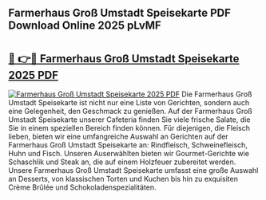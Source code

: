 ## Farmerhaus Groß Umstadt Speisekarte PDF Download Online 2025 pLvMF

# <h2><a href="http://gccagf.nevu.top/?p=Farmerhaus+Gro%c3%9f+Umstadt+Speisekarte">🔗 👉🔴 Farmerhaus Groß Umstadt Speisekarte 2025 PDF</a></h2>

[![Farmerhaus Groß Umstadt Speisekarte 2025 PDF](https://i.imgur.com/dBaPXMq.png)](http://gccagf.nevu.top/?p=Farmerhaus+Gro%c3%9f+Umstadt+Speisekarte)
Die Farmerhaus Groß Umstadt Speisekarte ist nicht nur eine Liste von Gerichten, sondern auch eine Gelegenheit, den Geschmack zu genießen. Auf der Farmerhaus Groß Umstadt Speisekarte unserer Cafeteria finden Sie viele frische Salate, die Sie in einem speziellen Bereich finden können. Für diejenigen, die Fleisch lieben, bieten wir eine umfangreiche Auswahl an Gerichten auf der Farmerhaus Groß Umstadt Speisekarte an: Rindfleisch, Schweinefleisch, Huhn und Fisch. Unseren Auserwählten bieten wir Gourmet-Gerichte wie Schaschlik und Steak an, die auf einem Holzfeuer zubereitet werden. Unsere Farmerhaus Groß Umstadt Speisekarte umfasst eine große Auswahl an Desserts, von klassischen Torten und Kuchen bis hin zu exquisiten Crème Brûlée und Schokoladenspezialitäten.
